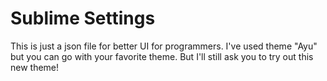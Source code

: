# Sublime Settings

This is just a json file for better UI for programmers. I've used theme "Ayu" but you can go with your favorite theme. But I'll still ask you to try out this new theme!
